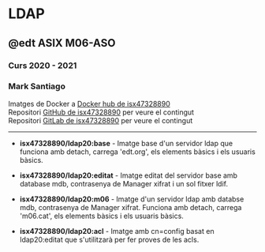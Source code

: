 # LDAP
## @edt ASIX M06-ASO
### Curs 2020 - 2021
### Mark Santiago

Imatges de Docker a [Docker hub de isx47328890]  
Repositori [GitHub de isx47328890] per veure el contingut  
Repositori [GitLab de isx47328890] per veure el contingut

---
* **isx47328890/ldap20:base** - Imatge base d'un servidor ldap que funciona amb detach, carrega 'edt.org', els elements bàsics i els usuaris bàsics.


* **isx47328890/ldap20:editat** - Imatge editat del servidor base amb database mdb, contrasenya de Manager xifrat i un sol fitxer ldif.


* **isx47328890/ldap20:m06** - Imatge d'un servidor ldap amb databse mdb, contrasenya de Manager xifrat. Funciona amb detach, carrega 'm06.cat', els elements bàsics i els usuaris bàsics.


* **isx47328890/ldap20:acl** -  Imatge amb cn=config basat en ldap20:editat que s'utilitzarà per fer proves de les acls.


[Docker hub de isx47328890]: https://hub.docker.com/u/isx47328890
[GitHub de isx47328890]: https://github.com/isx47328890/ldap20
[GitLab de isx47328890]: https://gitlab.com/isx47328890/ldap20

